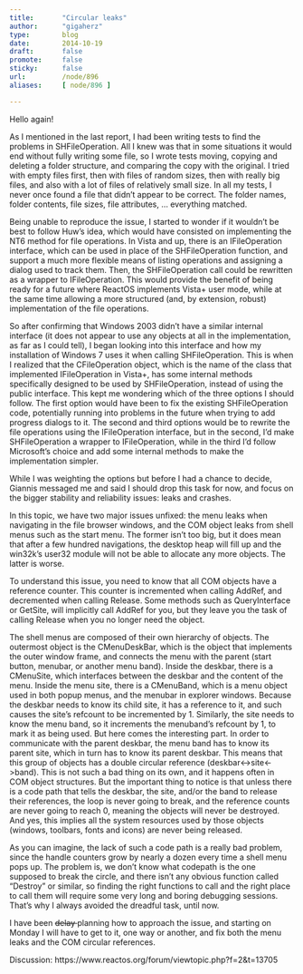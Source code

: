 ```yaml
---
title:       "Circular leaks"
author:      "gigaherz"
type:        blog
date:        2014-10-19
draft:       false
promote:     false
sticky:      false
url:         /node/896
aliases:     [ node/896 ]

---
```


<p>Hello again!</p>
<p>As I mentioned in the last report, I had been writing tests to find the problems in SHFileOperation. All I knew was that in some situations it would end without fully writing some file, so I wrote tests moving, copying and deleting a folder structure, and comparing the copy with the original. I tried with empty files first, then with files of random sizes, then with really big files, and also with a lot of files of relatively small size. In all my tests, I never once found a file that didn’t appear to be correct. The folder names, folder contents, file sizes, file attributes, … everything matched.</p>
<p>Being unable to reproduce the issue, I started to wonder if it wouldn’t be best to follow Huw’s idea, which would have consisted on implementing the NT6 method for file operations. In Vista and up, there is an IFileOperation interface, which can be used in place of the SHFileOperation function, and support a much more flexible means of listing operations and assigning a dialog used to track them. Then, the SHFileOperation call could be rewritten as a wrapper to IFileOperation. This would provide the benefit of being ready for a future where ReactOS implements Vista+ user mode, while at the same time allowing a more structured (and, by extension, robust) implementation of the file operations.</p>
<p>So after confirming that Windows 2003 didn’t have a similar internal interface (it does not appear to use any objects at all in the implementation, as far as I could tell), I began looking into this interface and how my installation of Windows 7 uses it when calling SHFileOperation. This is when I realized that the CFileOperation object, which is the name of the class that implemented IFileOperation in Vista+, has some internal methods specifically designed to be used by SHFileOperation, instead of using the public interface. This kept me wondering which of the three options I should follow. The first option would have been to fix the existing SHFileOperation code, potentially running into problems in the future when trying to add progress dialogs to it. The second and third options would be to rewrite the file operations using the IFileOperation interface, but in the second, I’d make SHFileOperation a wrapper to IFileOperation, while in the third I’d follow Microsoft’s choice and add some internal methods to make the implementation simpler.</p>
<p>While I was weighting the options but before I had a chance to decide, Giannis messaged me and said I should drop this task for now, and focus on the bigger stability and reliability issues: leaks and crashes.</p>
<p>In this topic, we have two major issues unfixed: the menu leaks when navigating in the file browser windows, and the COM object leaks from shell menus such as the start menu. The former isn’t too big, but it does mean that after a few hundred navigations, the desktop heap will fill up and the win32k’s user32 module will not be able to allocate any more objects. The latter is worse.</p>
<p>To understand this issue, you need to know that all COM objects have a reference counter. This counter is incremented when calling AddRef, and decremented when calling Release. Some methods such as QueryInterface or GetSite, will implicitly call AddRef for you, but they leave you the task of calling Release when you no longer need the object.</p>
<p>The shell menus are composed of their own hierarchy of objects. The outermost object is the CMenuDeskBar, which is the object that implements the outer window frame, and connects the menu with the parent (start button, menubar, or another menu band). Inside the deskbar, there is a CMenuSite, which interfaces between the deskbar and the content of the menu. Inside the menu site, there is a CMenuBand, which is a menu object used in both popup menus, and the menubar in explorer windows. Because the deskbar needs to know its child site, it has a reference to it, and such causes the site’s refcount to be incremented by 1. Similarly, the site needs to know the menu band, so it increments the menuband’s refcount by 1, to mark it as being used. But here comes the interesting part. In order to communicate with the parent deskbar, the menu band has to know its parent site, which in turn has to know its parent deskbar. This means that this group of objects has a double circular reference (deskbar&lt;-&gt;site&lt;-&gt;band). This is not such a bad thing on its own, and it happens often in COM object structures. But the important thing to notice is that unless there is a code path that tells the deskbar, the site, and/or the band to release their references, the loop is never going to break, and the reference counts are never going to reach 0, meaning the objects will never be destroyed. And yes, this implies all the system resources used by those objects (windows, toolbars, fonts and icons) are never being released.</p>
<p>As you can imagine, the lack of such a code path is a really bad problem, since the handle counters grow by nearly a dozen every time a shell menu pops up. The problem is, we don’t know what codepath is the one supposed to break the circle, and there isn’t any obvious function called “Destroy” or similar, so finding the right functions to call and the right place to call them will require some very long and boring debugging sessions. That’s why I always avoided the dreadful task, until now.</p>
<p>I have been <strike>delay </strike>planning how to approach the issue, and starting on Monday I will have to get to it, one way or another, and fix both the menu leaks and the COM circular references.</p>
<p>Discussion: https://www.reactos.org/forum/viewtopic.php?f=2&amp;t=13705</p>

